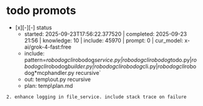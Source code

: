 

# todo  promots
- [x][-][-] status
  - started: 2025-09-23T17:56:22.377520 | completed: 2025-09-23 21:56 | knowledge: 10 | include: 45970 | prompt: 0 | cur_model: x-ai/grok-4-fast:free
  - include: pattern=*robodogcli*robodog*service.py|*robodogcli*robodog*todo.py|*robodogcli*robodog*builder.py|*robodogcli*robodog*cli.py|*robodogcli*robodog*mcphandler.py    recursive`
  - out: temp\out.py recursive
  - plan: temp\plan.md
```knowledge
2. enhance logging in file_service. include stack trace on failure
```